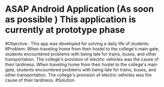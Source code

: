 # ASAP Android Application (As soon as possible ) This application is currently at prototype phase 
#Objective : This app was developed for solving a daily life of students.
#Problem: When traveling home from their hostel to the college's main gate, students encountered problems with being late for trains, buses, and other transportation. The college's provision of electric vehicles was the cause of their tardiness. When traveling home from their hostel to the college's main gate, students encountered problems with being late for trains, buses, and other transportation. The college's provision of electric vehicles was the cause of their tardiness.
#Solution 
